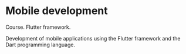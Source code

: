 # Mobile development

Course. Flutter framework.

Development of mobile applications using the Flutter framework and the Dart programming language.
